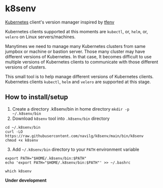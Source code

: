 # k8senv

[Kubernetes](https://kubernetes.io) client's version manager inspired by [tfenv](https://github.com/tfutils/tfenv)

Kubernetes clients supported at this moments are `kubectl`, or, `helm`, or, `velero` on Linux servers/machines.

Manytimes we need to manage many Kubernetes clusters from same jumpbox or machine or bastion server. Those many cluster may have different versions of Kubernetes. In that case, It becomes difficult to use multiple versions of Kubernetes clients to communicate with those different versions of clusters.

This small tool is to help manage different versions of Kubernetes clients. Kubernetes clients `kubectl`, `helm` and `velero` are supported at this stage.

## How to install/setup

1. Create a directory .k8senv/bin in home directory `mkdir -p ~/.k8senv/bin`
2. Download `k8senv` tool into `.k8senv/bin` directory

```
cd ~/.k8senv/bin
curl -LO https://raw.githubusercontent.com/navilg/k8senv/main/bin/k8senv
chmod +x k8senv
```

3. Add `~/.k8senv/bin` directory to your `PATH` environment variable

```
export PATH="$HOME/.k8senv/bin:$PATH"
echo 'export PATH="$HOME/.k8senv/bin:$PATH"' >> ~/.bashrc
```

```
which k8senv
```

**Under development**